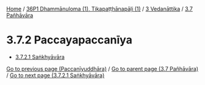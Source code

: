 
[Home](/) / [36P1 Dhammānuloma (1), Tikapaṭṭhānapāḷi (1)](../../../36P1.md) / [3 Vedanāttika](../../3.md) / [3.7 Pañhāvāra](../3.7.md)

# 3.7.2 Paccayapaccanīya

* [3.7.2.1 Saṅkhyāvāra](3.7.2/3.7.2.1.md)

[Go to previous page (Paccanīyuddhāra)](Paccaniyuddhara.md) / [Go to parent page (3.7 Pañhāvāra)](../3.7.md) / [Go to next page (3.7.2.1 Saṅkhyāvāra)](3.7.2/3.7.2.1.md)



